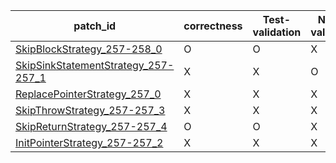  | patch_id |correctness |Test-validation |NPEX-validation |
 |--- | --- | --- | --- | 
 | [SkipBlockStrategy_257-258_0](./patches/SkipBlockStrategy_257-258_0/patch.java#L266) | O | O | X | 
 | [SkipSinkStatementStrategy_257-257_1](./patches/SkipSinkStatementStrategy_257-257_1/patch.java#L266) | X | X | O | 
 | [ReplacePointerStrategy_257_0](./patches/ReplacePointerStrategy_257_0/patch.java#L266) | X | X | X | 
 | [SkipThrowStrategy_257-257_3](./patches/SkipThrowStrategy_257-257_3/patch.java#L266) | X | X | X | 
 | [SkipReturnStrategy_257-257_4](./patches/SkipReturnStrategy_257-257_4/patch.java#L266) | O | O | X | 
 | [InitPointerStrategy_257-257_2](./patches/InitPointerStrategy_257-257_2/patch.java#L266) | X | X | X | 
